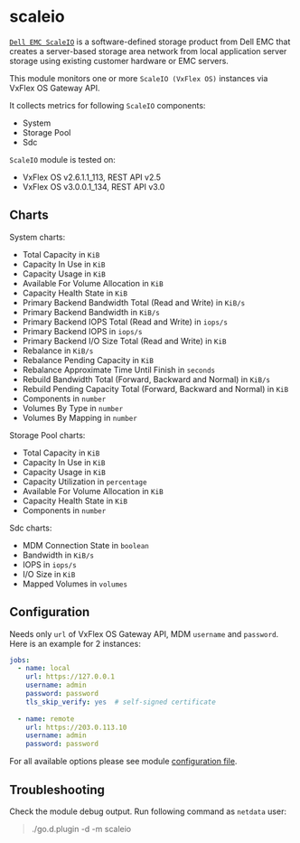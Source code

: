 # scaleio

[`Dell EMC ScaleIO`](https://www.dellemc.com/en-us/storage/data-storage/software-defined-storage.htm) is a software-defined storage product from Dell EMC that creates a server-based storage area network from local application server storage using existing customer hardware or EMC servers.

This module monitors one or more `ScaleIO (VxFlex OS)` instances via VxFlex OS Gateway API.

It collects metrics for following `ScaleIO` components:

-   System
-   Storage Pool
-   Sdc

`ScaleIO` module is tested on:

-   VxFlex OS v2.6.1.1_113, REST API v2.5
-   VxFlex OS v3.0.0.1_134, REST API v3.0

## Charts

System charts:

-   Total Capacity in `KiB`
-   Capacity In Use in `KiB`
-   Capacity Usage in `KiB`
-   Available For Volume Allocation in `KiB`
-   Capacity Health State in `KiB`
-   Primary Backend Bandwidth Total (Read and Write) in `KiB/s`
-   Primary Backend Bandwidth in `KiB/s`
-   Primary Backend IOPS Total (Read and Write) in `iops/s`
-   Primary Backend IOPS in `iops/s`
-   Primary Backend I/O Size Total (Read and Write) in `KiB`
-   Rebalance in `KiB/s`
-   Rebalance Pending Capacity in `KiB`
-   Rebalance Approximate Time Until Finish in `seconds`
-   Rebuild Bandwidth Total (Forward, Backward and Normal) in `KiB/s`
-   Rebuild Pending Capacity Total (Forward, Backward and Normal) in `KiB`
-   Components in `number`
-   Volumes By Type in `number`
-   Volumes By Mapping in `number`

Storage Pool charts:

-   Total Capacity in `KiB`
-   Capacity In Use in `KiB`
-   Capacity Usage in `KiB`
-   Capacity Utilization in `percentage`
-   Available For Volume Allocation in `KiB`
-   Capacity Health State in `KiB`
-   Components in `number`

Sdc charts:

-   MDM Connection State in `boolean`
-   Bandwidth in `KiB/s`
-   IOPS in `iops/s`
-   I/O Size in `KiB`
-   Mapped Volumes in `volumes`
 
## Configuration

Needs only `url` of VxFlex OS Gateway API, MDM `username` and `password`. Here is an example for 2 instances:

```yaml
jobs:
  - name: local
    url: https://127.0.0.1
    username: admin
    password: password
    tls_skip_verify: yes  # self-signed certificate
      
  - name: remote
    url: https://203.0.113.10
    username: admin
    password: password
```

For all available options please see module [configuration file](https://github.com/netdata/go.d.plugin/blob/master/config/go.d/scaleio.conf).

## Troubleshooting

Check the module debug output.
Run following command as `netdata` user:

> ./go.d.plugin -d -m scaleio

